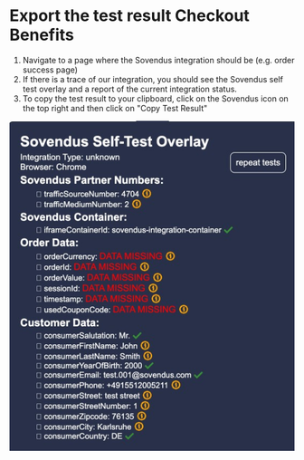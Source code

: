 # Export the test result Checkout Benefits

1. Navigate to a page where the Sovendus integration should be (e.g. order success page)
2. If there is a trace of our integration, you should see the Sovendus self test overlay and a report of the current integration status.
3. To copy the test result to your clipboard, click on the Sovendus icon on the top right and then click on "Copy Test Result"

![CB-image](https://raw.githubusercontent.com/Sovendus-GmbH/Sovendus-Integration-Selftester-Browser-Plugin/main/docs/checkoutbenefits.jpg)
